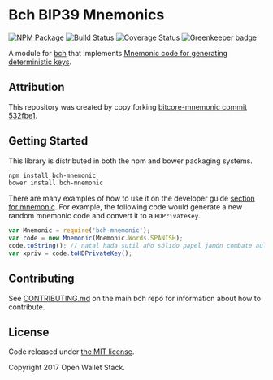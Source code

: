 Bch BIP39 Mnemonics
=======

[![NPM Package](https://img.shields.io/npm/v/bch-mnemonic.svg?style=flat-square)](https://www.npmjs.org/package/bch-mnemonic)
[![Build Status](https://img.shields.io/travis/owstack/bch-mnemonic.svg?branch=master&style=flat-square)](https://travis-ci.org/owstack/bch-mnemonic)
[![Coverage Status](https://img.shields.io/coveralls/owstack/bch-mnemonic.svg?style=flat-square)](https://coveralls.io/r/owstack/bch-mnemonic)
[![Greenkeeper badge](https://badges.greenkeeper.io/owstack/bch-mnemonic.svg)](https://greenkeeper.io/)

A module for [bch](https://github.com/owstack/bch) that implements [Mnemonic code for generating deterministic keys](https://github.com/bitcoin/bips/blob/master/bip-0039.mediawiki).

## Attribution

This repository was created by copy forking [bitcore-mnemonic commit 532fbe1](https://github.com/bitpay/bitcore-mnemonic/commit/532fbe1010502fee3f25bdd93cb8dde66fb1386e).

## Getting Started

This library is distributed in both the npm and bower packaging systems.

```sh
npm install bch-mnemonic
bower install bch-mnemonic
```

There are many examples of how to use it on the developer guide [section for mnemonic](http://bch.io/guide/module/mnemonic/index.html). For example, the following code would generate a new random mnemonic code and convert it to a `HDPrivateKey`.

```javascript
var Mnemonic = require('bch-mnemonic');
var code = new Mnemonic(Mnemonic.Words.SPANISH);
code.toString(); // natal hada sutil año sólido papel jamón combate aula flota ver esfera...
var xpriv = code.toHDPrivateKey();
```

## Contributing

See [CONTRIBUTING.md](https://github.com/owstack/bch/blob/master/CONTRIBUTING.md) on the main bch repo for information about how to contribute.

## License

Code released under [the MIT license](https://github.com/owstack/bch/blob/master/LICENSE).

Copyright 2017 Open Wallet Stack.
